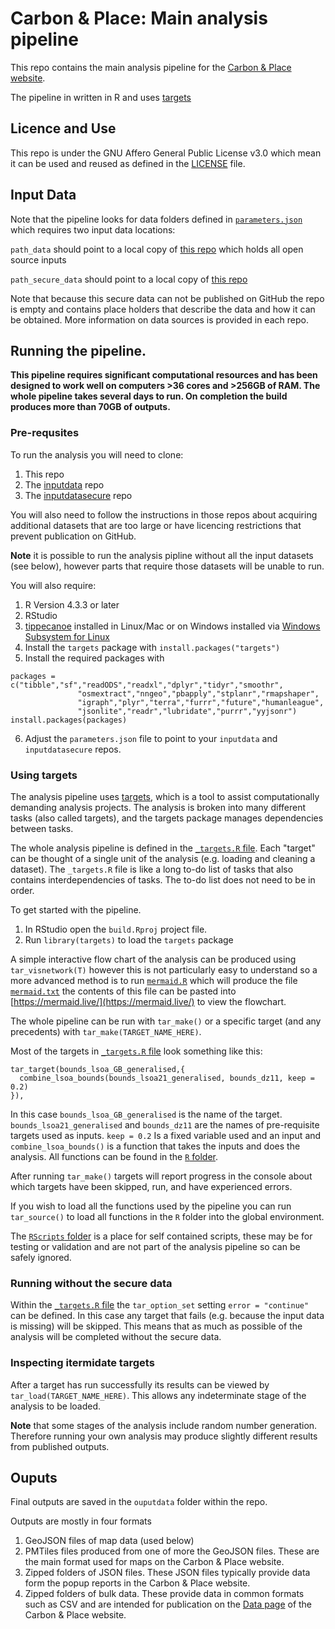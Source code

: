 # Carbon & Place: Main analysis pipeline

This repo contains the main analysis pipeline for the [Carbon & Place website](https://www.carbon.place).

The pipeline in written in R and uses [targets](https://books.ropensci.org/targets/)

## Licence and Use

This repo is under the GNU Affero General Public License v3.0 which mean it can be used and reused as defined in the [LICENSE](https://github.com/PlaceBasedCarbonCalculator/build/blob/main/LICENSE) file. 

## Input Data

Note that the pipeline looks for data folders defined in [`parameters.json`](https://github.com/PlaceBasedCarbonCalculator/build/blob/main/parameters.json) which requires two input data locations:

`path_data` should point to a local copy of [this repo](https://github.com/PlaceBasedCarbonCalculator/inputdata) which holds all open source inputs

`path_secure_data` should point to a local copy of [this repo](https://github.com/PlaceBasedCarbonCalculator/inputdatasecure)

Note that because this secure data can not be published on GitHub the repo is empty and contains place holders that describe the data and how it can be obtained. More information on data sources is provided in each repo.

## Running the pipeline.

**This pipeline requires significant computational resources and has been designed to work well on computers >36 cores and >256GB of RAM. The whole pipeline takes several days to run. On completion the build produces more than 70GB of outputs.**

### Pre-requsites

To run the analysis you will need to clone:

1. This repo
1. The [inputdata](https://github.com/PlaceBasedCarbonCalculator/inputdata) repo
1. The [inputdatasecure](https://github.com/PlaceBasedCarbonCalculator/inputdatasecure) repo 

You will also need to follow the instructions in those repos about acquiring additional datasets that are too large or have licencing restrictions that prevent publication on GitHub.

**Note** it is possible to run the analysis pipline without all the input datasets (see below), however parts that require those datasets will be unable to run.

You will also require:

1. R Version 4.3.3 or later
2. RStudio
3. [tippecanoe](https://github.com/felt/tippecanoe) installed in Linux/Mac or on Windows installed via [Windows Subsystem for Linux](https://learn.microsoft.com/en-us/windows/wsl/install)
4. Install the `targets` package with `install.packages("targets")`
5. Install the required packages with

```
packages = c("tibble","sf","readODS","readxl","dplyr","tidyr","smoothr",
               "osmextract","nngeo","pbapply","stplanr","rmapshaper",
               "igraph","plyr","terra","furrr","future","humanleague",
               "jsonlite","readr","lubridate","purrr","yyjsonr")
install.packages(packages)
```

6. Adjust the `parameters.json` file to point to your `inputdata` and `inputdatasecure` repos.

### Using targets

The analysis pipeline uses [targets](https://books.ropensci.org/targets/), which is a tool to assist computationally demanding analysis projects. The analysis is broken into many different tasks (also called targets), and the targets package manages dependencies between tasks.

The whole analysis pipeline is defined in the [`_targets.R` file](https://github.com/PlaceBasedCarbonCalculator/build/blob/main/_targets.R). Each "target" can be thought of a single unit of the analysis (e.g. loading and cleaning a dataset). The `_targets.R` file is like a long to-do list of tasks that also contains interdependencies of tasks. The to-do list does not need to be in order.

To get started with the pipeline.

1. In RStudio open the `build.Rproj` project file.
1. Run `library(targets)` to load the `targets` package

A simple interactive flow chart of the analysis can be produced using `tar_visnetwork(T)` however this is not particularly easy to understand so a more advanced method is to run [`mermaid.R`](https://github.com/PlaceBasedCarbonCalculator/build/blob/main/RScripts/mermaid.R) which will produce the file [`mermaid.txt`](https://github.com/PlaceBasedCarbonCalculator/build/blob/main/mermaid.txt) the contents of this file can be pasted into [https://mermaid.live/](https://mermaid.live/) to view the flowchart.

The whole pipeline can be run with `tar_make()` or a specific target (and any precedents) with `tar_make(TARGET_NAME_HERE)`.

Most of the targets in [`_targets.R` file](https://github.com/PlaceBasedCarbonCalculator/build/blob/main/_targets.R) look something like this:

```
tar_target(bounds_lsoa_GB_generalised,{
  combine_lsoa_bounds(bounds_lsoa21_generalised, bounds_dz11, keep = 0.2)
}),
```
In this case `bounds_lsoa_GB_generalised` is the name of the target. `bounds_lsoa21_generalised` and `bounds_dz11` are the names of pre-requisite targets used as inputs. `keep = 0.2` Is a fixed variable used and an input and `combine_lsoa_bounds()` is a function that takes the inputs and does the analysis. All functions can be found in the [`R` folder](https://github.com/PlaceBasedCarbonCalculator/build/tree/main/R).

After running `tar_make()` targets will report progress in the console about which targets have been skipped, run, and have experienced errors.

If you wish to load all the functions used by the pipeline you can run `tar_source()` to load all functions in the `R` folder into the global environment. 

The [`RScripts` folder](https://github.com/PlaceBasedCarbonCalculator/build/tree/main/RScripts) is a place for self contained scripts, these may be for testing or validation and are not part of the analysis pipeline so can be safely ignored.


### Running without the secure data

Within the [`_targets.R` file](https://github.com/PlaceBasedCarbonCalculator/build/blob/main/_targets.R) the `tar_option_set` setting `error = "continue"` can be defined. In this case any target that fails (e.g. because the input data is missing) will be skipped. This means that as much as possible of the analysis will be completed without the secure data.

### Inspecting itermidate targets

After a target has run successfully its results can be viewed by `tar_load(TARGET_NAME_HERE)`. This allows any indeterminate stage of the analysis to be loaded.

**Note** that some stages of the analysis include random number generation. Therefore running your own analysis may produce slightly different results from published outputs. 

## Ouputs

Final outputs are saved in the `ouputdata` folder within the repo. 

Outputs are mostly in four formats

1. GeoJSON files of map data (used below)
1. PMTiles files produced from one of more the GeoJSON files. These are the main format used for maps on the Carbon & Place website.
1. Zipped folders of JSON files. These JSON files typically provide data form the popup reports in the Carbon & Place website.
1. Zipped folders of bulk data. These provide data in common formats such as CSV and are intended for publication on the [Data page](https://www.carbon.place/data/) of the Carbon & Place website.






